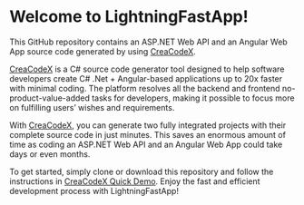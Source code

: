 # Welcome to LightningFastApp!

This GitHub repository contains an ASP.NET Web API and an Angular Web App source code generated by using [CreaCodeX](https://creacodex.com/).

[CreaCodeX](https://creacodex.com/) is a C# source code generator tool designed to help software developers create C# .Net + Angular-based applications up to 20x faster with minimal coding. The platform resolves all the backend and frontend no-product-value-added tasks for developers, making it possible to focus more on fulfilling users’ wishes and requirements.

With [CreaCodeX](https://creacodex.com/), you can generate two fully integrated projects with their complete source code in just minutes. This saves an enormous amount of time as coding an ASP.NET Web API and an Angular Web App could take days or even months.

To get started, simply clone or download this repository and follow the instructions in [CreaCodeX Quick Demo](https://creacodex.com/). Enjoy the fast and efficient development process with LightningFastApp!